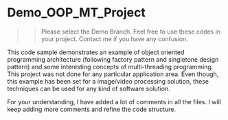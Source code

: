 # Demo_OOP_MT_Project
>> Please select the Demo Branch.
>> Feel free to use these codes in your project.
>> Contact me if you have any confusion.

This code sample demonstrates an example of object oriented programming architecture (following factory pattern and singletone design pattern) and some interesting concepts of multi-threading programming. This project was not done for any particular application area. Even though, this example has been set for a image/video processing solution, these techniques can be used for any kind of software solution.

For your understanding, I have added a lot of comments in all the files. I will keep adding more comments and refine the code structure.
